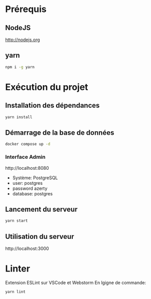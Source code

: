 # Prérequis #

## NodeJS ##
http://nodejs.org

## yarn ##
```bash
npm i -g yarn
```

# Exécution du projet
## Installation des dépendances ##
```bash
yarn install
```

## Démarrage de la base de données  ##
```bash
docker compose up -d
```
### Interface Admin ###
http://localhost:8080
  - Système: PostgreSQL
  - user: postgres
  - password azerty
  - database: postgres

## Lancement du serveur

```bash
yarn start
```

## Utilisation du serveur
http://localhost:3000

# Linter #
Extension ESLint sur  VSCode et Webstorm
En lgigne de commande:
```bash
yarn lint
```
